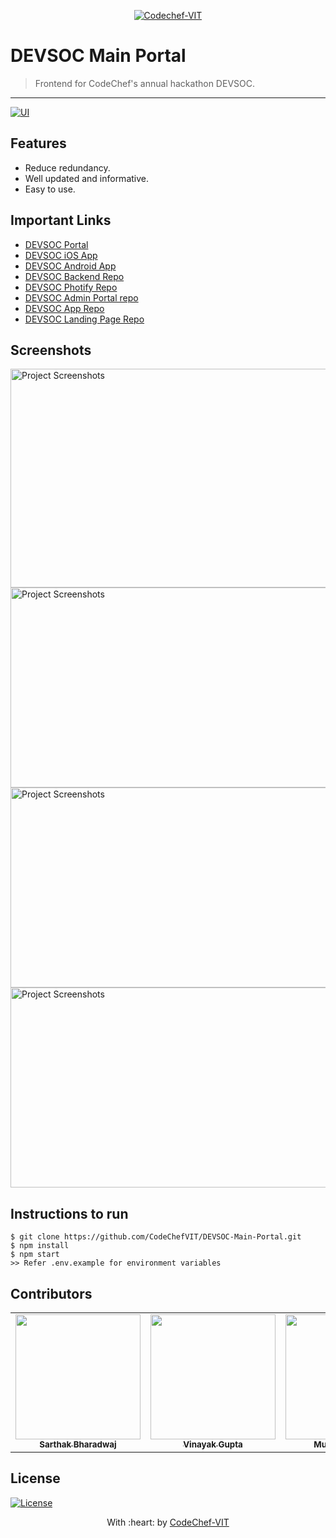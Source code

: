 
<p align="center"><a href="http://www.codechefvit.com" target="_blank"><img src="https://s3.amazonaws.com/codechef_shared/sites/all/themes/abessive/logo-3.png" title="CodeChef-VIT" alt="Codechef-VIT"></a>
</p>

# DEVSOC Main Portal

> Frontend for CodeChef's annual hackathon DEVSOC.

---
[![UI ](https://img.shields.io/badge/Demo-Link-blue?style=flat-square&logo=appveyor)](https://hackwith.codechefvit.com/)


## Features
-    Reduce redundancy.
-    Well updated and informative.
-   Easy to use.

## Important Links
- [DEVSOC Portal](https://hackwith.codechefvit.com)
- [DEVSOC iOS App](Codechefvit.com/iosapp)
- [DEVSOC Android App](Codechefvit.com/androidapp)
- [DEVSOC Backend Repo](https://github.com/CodeChefVIT/DEVSOC-Backend)
- [DEVSOC Photify Repo](https://github.com/CodeChefVIT/Photify-DEVSOC)
- [DEVSOC Admin Portal repo](https://github.com/CodeChefVIT/DEVSOC21-Admin-Portal)
- [DEVSOC App Repo](https://github.com/CodeChefVIT/DEVSOC21-App)
- [DEVSOC Landing Page Repo](https://github.com/CodeChefVIT/DevSoc21)


## Screenshots
<img src="https://user-images.githubusercontent.com/61506798/116554586-fd5d6e00-a918-11eb-95d6-7b0e49359586.PNG" width="700" height="350" alt="Project Screenshots">
<img src="https://i.ibb.co/qyPg71Z/page2.png" width="700" height="320"  alt="Project Screenshots">
<img src="https://i.ibb.co/Sxc2Zt0/page3.png" width="700" height="320"  alt="Project Screenshots">
<img src="https://i.ibb.co/xY6gMJX/page4.png" width="700" height="320"  alt="Project Screenshots">


## Instructions to run
```
$ git clone https://github.com/CodeChefVIT/DEVSOC-Main-Portal.git
$ npm install
$ npm start
>> Refer .env.example for environment variables
```

## Contributors

<table>
  <tr>
    <td align="center"><a href="https://github.com/Sarthakbh321"><img src="https://i.ibb.co/bbyxJNK/sarthak.jpg" width="200px;" alt=""/><br /><sub><b>Sarthak Bharadwaj</b></sub></a><br /> </td>
      <td align="center"><a href="https://github.com/vinayakguptaa"><img src="https://i.ibb.co/LJgY1n0/24913006.png" width="200px;" alt=""/><br /><sub><b>Vinayak Gupta</b></sub></a><br /> </td>
      <td align="center"><a href="https://github.com/musk101"><img src="https://i.ibb.co/mDHxhkJ/61506798.jpg" width="200px;" alt=""/><br /><sub><b>Muskan Agarwal</b></sub></a><br /> </td></td>
   
   
  </tr>
  </table>

## License

[![License](http://img.shields.io/:license-mit-blue.svg?style=flat-square)](http://badges.mit-license.org)

<p align="center">
	With :heart: by <a href="http://www.codechefvit.com" target="_blank">CodeChef-VIT</a>
</p>
